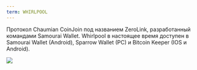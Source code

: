 ```yaml
---
term: WHIRLPOOL
---
```


Протокол Chaumian CoinJoin под названием ZeroLink, разработанный командами Samourai Wallet. Whirlpool в настоящее время доступен в Samourai Wallet (Android), Sparrow Wallet (PC) и Bitcoin Keeper (IOS и Android).

![](../../dictionnaire/assets/44.png)